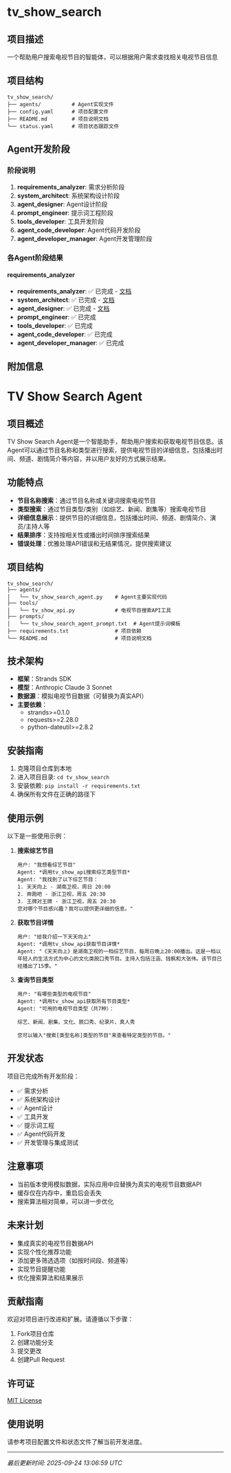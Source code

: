 # tv_show_search

## 项目描述
一个帮助用户搜索电视节目的智能体，可以根据用户需求查找相关电视节目信息

## 项目结构
```
tv_show_search/
├── agents/          # Agent实现文件
├── config.yaml      # 项目配置文件
├── README.md        # 项目说明文档
└── status.yaml      # 项目状态跟踪文件
```

## Agent开发阶段

### 阶段说明
1. **requirements_analyzer**: 需求分析阶段
2. **system_architect**: 系统架构设计阶段
3. **agent_designer**: Agent设计阶段
4. **prompt_engineer**: 提示词工程阶段
5. **tools_developer**: 工具开发阶段
6. **agent_code_developer**: Agent代码开发阶段
7. **agent_developer_manager**: Agent开发管理阶段

### 各Agent阶段结果

#### requirements_analyzer
- **requirements_analyzer**: ✅ 已完成 - [文档](projects/tv_show_search/agents/requirements_analyzer/requirements_analyzer.json)
- **system_architect**: ✅ 已完成 - [文档](projects/tv_show_search/agents/requirements_analyzer/system_architect.json)
- **agent_designer**: ✅ 已完成 - [文档](projects/tv_show_search/agents/requirements_analyzer/agent_designer.json)
- **prompt_engineer**: ✅ 已完成
- **tools_developer**: ✅ 已完成
- **agent_code_developer**: ✅ 已完成
- **agent_developer_manager**: ✅ 已完成

## 附加信息
# TV Show Search Agent

## 项目概述
TV Show Search Agent是一个智能助手，帮助用户搜索和获取电视节目信息。该Agent可以通过节目名称和类型进行搜索，提供电视节目的详细信息，包括播出时间、频道、剧情简介等内容，并以用户友好的方式展示结果。

## 功能特点
- **节目名称搜索**：通过节目名称或关键词搜索电视节目
- **类型搜索**：通过节目类型/类别（如综艺、新闻、剧集等）搜索电视节目
- **详细信息展示**：提供节目的详细信息，包括播出时间、频道、剧情简介、演员/主持人等
- **结果排序**：支持按相关性或播出时间排序搜索结果
- **错误处理**：优雅处理API错误和无结果情况，提供搜索建议

## 项目结构
```
tv_show_search/
├── agents/
│   └── tv_show_search_agent.py    # Agent主要实现代码
├── tools/
│   └── tv_show_api.py             # 电视节目搜索API工具
├── prompts/
│   └── tv_show_search_agent_prompt.txt  # Agent提示词模板
├── requirements.txt               # 项目依赖
└── README.md                      # 项目说明文档
```

## 技术架构
- **框架**：Strands SDK
- **模型**：Anthropic Claude 3 Sonnet
- **数据源**：模拟电视节目数据（可替换为真实API）
- **主要依赖**：
  - strands>=0.1.0
  - requests>=2.28.0
  - python-dateutil>=2.8.2

## 安装指南
1. 克隆项目仓库到本地
2. 进入项目目录: `cd tv_show_search`
3. 安装依赖: `pip install -r requirements.txt`
4. 确保所有文件在正确的路径下

## 使用示例
以下是一些使用示例：

1. **搜索综艺节目**
   ```
   用户: "我想看综艺节目"
   Agent: *调用tv_show_api搜索综艺类型节目*
   Agent: "我找到了以下综艺节目：
   1. 天天向上 - 湖南卫视，周日 20:00
   2. 奔跑吧 - 浙江卫视，周五 20:30
   3. 王牌对王牌 - 浙江卫视，周五 20:30
   您对哪个节目感兴趣？我可以提供更详细的信息。"
   ```

2. **获取节目详情**
   ```
   用户: "给我介绍一下天天向上"
   Agent: *调用tv_show_api获取节目详情*
   Agent: "《天天向上》是湖南卫视的一档综艺节目，每周日晚上20:00播出。这是一档以年轻人的生活方式为中心的文化类脱口秀节目。主持人包括汪涵、钱枫和大张伟。该节目已经播出了15季。"
   ```

3. **查询节目类型**
   ```
   用户: "有哪些类型的电视节目"
   Agent: *调用tv_show_api获取所有节目类型*
   Agent: "可用的电视节目类型（共7种）：
   
   综艺、新闻、剧集、文化、脱口秀、纪录片、真人秀
   
   您可以输入"搜索[类型名称]类型的节目"来查看特定类型的节目。"
   ```

## 开发状态
项目已完成所有开发阶段：
- ✅ 需求分析
- ✅ 系统架构设计
- ✅ Agent设计
- ✅ 工具开发
- ✅ 提示词工程
- ✅ Agent代码开发
- ✅ 开发管理与集成测试

## 注意事项
- 当前版本使用模拟数据，实际应用中应替换为真实的电视节目数据API
- 缓存仅在内存中，重启后会丢失
- 搜索算法相对简单，可以进一步优化

## 未来计划
- 集成真实的电视节目数据API
- 实现个性化推荐功能
- 添加更多筛选选项（如按时间段、频道等）
- 实现节目提醒功能
- 优化搜索算法和结果展示

## 贡献指南
欢迎对项目进行改进和扩展。请遵循以下步骤：
1. Fork项目仓库
2. 创建功能分支
3. 提交更改
4. 创建Pull Request

## 许可证
[MIT License](LICENSE)

## 使用说明
请参考项目配置文件和状态文件了解当前开发进度。

---
*最后更新时间: 2025-09-24 13:06:59 UTC*
